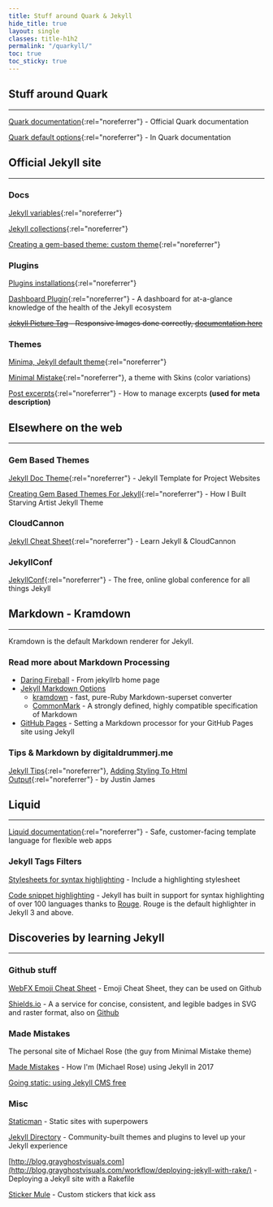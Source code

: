 ```yaml
---
title: Stuff around Quark & Jekyll
hide_title: true
layout: single
classes: title-h1h2
permalink: "/quarkyll/"
toc: true
toc_sticky: true
---
```


## Stuff around Quark

---

[Quark documentation](https://github.com/getgrav/grav-theme-quark#quark-theme){:rel="noreferrer"} - Official Quark documentation

[Quark default options](https://github.com/getgrav/grav-theme-quark#default-options){:rel="noreferrer"} - In Quark documentation

## Official Jekyll site

---

### Docs

[Jekyll variables](https://jekyllrb.com/docs/variables){:rel="noreferrer"}

[Jekyll collections](https://jekyllrb.com/docs/collections){:rel="noreferrer"}

[Creating a gem-based theme: custom theme](https://jekyllrb.com/docs/themes/#creating-a-gem-based-theme){:rel="noreferrer"}

### Plugins

[Plugins installations](https://jekyllrb.com/docs/plugins/installation){:rel="noreferrer"}

[Dashboard Plugin](https://github.com/jekyll/dashboard){:rel="noreferrer"} - A dashboard for at-a-glance knowledge of the health of the Jekyll ecosystem

~~[Jekyll Picture Tag](https://github.com/rbuchberger/jekyll_picture_tag) - Responsive Images done correctly, [documentation here](https://rbuchberger.github.io/jekyll_picture_tag/)~~

### Themes

[Minima, Jekyll default theme](https://github.com/jekyll/minima/){:rel="noreferrer"}

[Minimal Mistake](https://github.com/mmistakes/minimal-mistakes){:rel="noreferrer"}, a theme with Skins (color variations)

[Post excerpts](https://jekyllrb.com/docs/posts/#post-excerpts){:rel="noreferrer"} - How to manage excerpts **(used for meta description)**

## Elsewhere on the web

---

### Gem Based Themes

[Jekyll Doc Theme](https://aksakalli.github.io/jekyll-doc-theme/){:rel="noreferrer"} - Jekyll Template for Project Websites

[Creating Gem Based Themes For Jekyll](https://www.chrisanthropic.com/blog/2016/creating-gem-based-themes-for-jekyll/){:rel="noreferrer"} - How I Built Starving Artist Jekyll Theme

### CloudCannon

[Jekyll Cheat Sheet](https://learn.cloudcannon.com/){:rel="noreferrer"} - Learn Jekyll & CloudCannon

### JekyllConf

[JekyllConf](https://jekyllconf.com/){:rel="noreferrer"} - The free, online global conference for all things Jekyll

## Markdown - Kramdown

---

Kramdown is the default Markdown renderer for Jekyll.

### Read more about Markdown Processing

* [Daring Fireball](https://daringfireball.net/projects/markdown/) - From jekyllrb home page
* [Jekyll Markdown Options](https://jekyllrb.com/docs/configuration/markdown/)
  * [kramdown](https://kramdown.gettalong.org/) - fast, pure-Ruby Markdown-superset converter
  * [CommonMark](https://spec.commonmark.org/) - A strongly defined, highly compatible specification of Markdown
* [GitHub Pages](https://docs.github.com/en/free-pro-team@latest/github/working-with-github-pages/setting-a-markdown-processor-for-your-github-pages-site-using-jekyll) - Setting a Markdown processor for your GitHub Pages site using Jekyll

### Tips & Markdown by digitaldrummerj.me

[Jekyll Tips](https://digitaldrummerj.me/categories/jekyll/){:rel="noreferrer"}, [Adding Styling To Html Output](https://digitaldrummerj.me/styling-jekyll-markdown/){:rel="noreferrer"} - by Justin James

## Liquid

---

[Liquid documentation](https://shopify.github.io/liquid/){:rel="noreferrer"} - Safe, customer-facing template language for flexible web apps

### Jekyll Tags Filters

[Stylesheets for syntax highlighting](https://jekyllrb.com/docs/liquid/tags/#stylesheets-for-syntax-highlighting) - Include a highlighting stylesheet

[Code snippet highlighting](https://jekyllrb.com/docs/liquid/tags/#code-snippet-highlighting) - Jekyll has built in support for syntax highlighting of over 100 languages thanks to [Rouge](http://rouge.jneen.net/). Rouge is the default highlighter in Jekyll 3 and above.

## Discoveries by learning Jekyll

---

### Github stuff

[WebFX Emoji Cheat Sheet](https://www.webfx.com/tools/emoji-cheat-sheet/) - Emoji Cheat Sheet, they can be used on Github

[Shields.io](https://shields.io/) - A a service for concise, consistent, and legible badges in SVG and raster format, also on [Github](https://github.com/badges/shields)

### Made Mistakes

The personal site of Michael Rose (the guy from Minimal Mistake theme)

[Made Mistakes](https://mademistakes.com/articles/using-jekyll-2017/) - How I'm (Michael Rose) using Jekyll in 2017

[Going static: using Jekyll CMS free](https://mademistakes.com/articles/going-static/)

### Misc

[Staticman](https://staticman.net/) - Static sites with superpowers

[Jekyll Directory](https://github.com/jekyll/directory) - Community-built themes and plugins to level up your Jekyll experience

[http://blog.grayghostvisuals.com](http://blog.grayghostvisuals.com/workflow/deploying-jekyll-with-rake/) - Deploying a Jekyll site with a Rakefile

[Sticker Mule](https://www.stickermule.com/fr) - Custom stickers that kick ass
